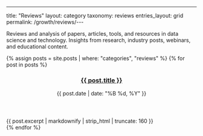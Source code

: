 ---
title: "Reviews"
layout: category
taxonomy: reviews
entries_layout: grid
permalink: /growth/reviews/---

Reviews and analysis of papers, articles, tools, and resources in data science and technology. Insights from research, industry posts, webinars, and educational content.

{% assign posts = site.posts | where: "categories", "reviews" %}
{% for post in posts %}
  <article class="entry">
    <header class="entry-header">
      <h3 class="entry-title">
        <a href="{{ post.url | relative_url }}">{{ post.title }}</a>
      </h3>
      <div class="entry-meta">
        <time class="entry-time">{{ post.date | date: "%B %d, %Y" }}</time>
      </div>
    </header>
    <div class="entry-excerpt">
      {{ post.excerpt | markdownify | strip_html | truncate: 160 }}
    </div>
  </article>
{% endfor %}

